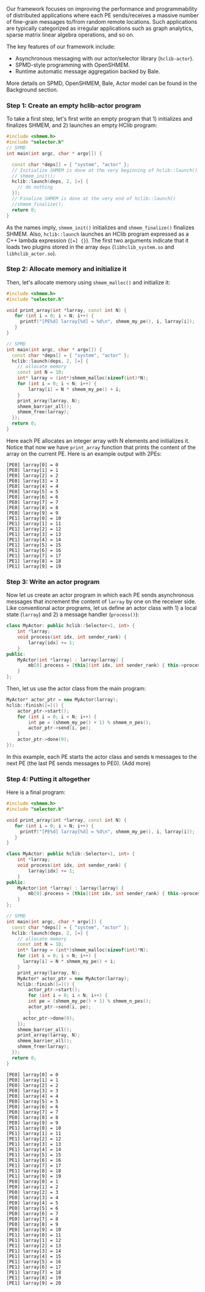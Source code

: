 Our framework focuses on improving the performance and programmability of distributed applications where each PE sends/receives a massive number of fine-grain messages to/from random remote locations. Such applications are typically categorized as irregular applications such as graph analytics, sparse matrix linear algebra operations, and so on.

The key features of our framework include:

- Asynchronous messaging with our actor/selector library (`hclib-actor`).
- SPMD-style programming with OpenSHMEM.
- Runtime automatic message aggregation backed by Bale. 

More details on SPMD, OpenSHMEM, Bale, Actor model can be found in the Background section.

### Step 1: Create an empty hclib-actor program

To take a first step, let's first write an empty program that 1) initializes and finalizes SHMEM, and 2) launches an empty HClib program:

```c++ linenums="1"
#include <shmem.h>
#include "selector.h"
// SPMD
int main(int argc, char * argv[]) {

  const char *deps[] = { "system", "actor" };
  // Initialize SHMEM is done at the very beginning of hclib::launch()
  // shmem_init();
  hclib::launch(deps, 2, [=] {
    // do nothing
  });
  // Finalize SHMEM is done at the very end of hclib::launch()
  //shmem_finalize();  
  return 0;
}
```

As the names imply, `shmem_init()` initializes and `shmem_finalize()` finalizes SHMEM. Also, `hclib::launch` launches an HClib program expressed as a C++ lambda expression (`[=] {}`). The first two arguments indicate that it loads two plugins stored in the array `deps` (`libhclib_system.so` and `libhclib_actor.so`).

### Step 2: Allocate memory and initialize it

Then, let's allocate memory using `shmem_malloc()` and initialize it:

```c++ linenums="1"
#include <shmem.h>
#include "selector.h"

void print_array(int *larray, const int N) {
   for (int i = 0; i < N; i++) {
     printf("[PE%d] larray[%d] = %d\n", shmem_my_pe(), i, larray[i]);
   }
}

// SPMD
int main(int argc, char * argv[]) {
  const char *deps[] = { "system", "actor" };
  hclib::launch(deps, 2, [=] {
    // allocate memory
    const int N = 10;
    int* larray = (int*)shmem_malloc(sizeof(int)*N);
    for (int i = 0; i < N; i++) {
        larray[i] = N * shmem_my_pe() + i;
    }
    print_array(larray, N);
    shmem_barrier_all();
    shmem_free(larray);
  });
  return 0;
}
```

Here each PE allocates an integer array with N elements and initializes it. Notice that now we have `print_array` function that prints the content of the array on the current PE. Here is an example output with 2PEs:

```
[PE0] larray[0] = 0
[PE0] larray[1] = 1
[PE0] larray[2] = 2
[PE0] larray[3] = 3
[PE0] larray[4] = 4
[PE0] larray[5] = 5
[PE0] larray[6] = 6
[PE0] larray[7] = 7
[PE0] larray[8] = 8
[PE0] larray[9] = 9
[PE1] larray[0] = 10
[PE1] larray[1] = 11
[PE1] larray[2] = 12
[PE1] larray[3] = 13
[PE1] larray[4] = 14
[PE1] larray[5] = 15
[PE1] larray[6] = 16
[PE1] larray[7] = 17
[PE1] larray[8] = 18
[PE1] larray[9] = 19
```

### Step 3: Write an actor program

Now let us create an actor program in which each PE sends asynchronous messages that increment the content of `larray` by one on the receiver side. Like conventional actor programs, let us define an actor class with 1) a local state (`larray`) and 2) a message handler (`process()`):

``` c++ linenums="1"
class MyActor: public hclib::Selector<1, int> {
    int *larray;
    void process(int idx, int sender_rank) {
        larray[idx] += 1;
    }
public:
    MyActor(int *larray) : larray(larray) {
        mb[0].process = [this](int idx, int sender_rank) { this->process(idx, sender_rank);};
    }
};
```

Then, let us use the actor class from the main program:

``` c++ linenums="1"
MyActor* actor_ptr = new MyActor(larray);
hclib::finish([=]() {
    actor_ptr->start();
    for (int i = 0; i < N; i++) {
        int pe = (shmem_my_pe() + 1) % shmem_n_pes();
        actor_ptr->send(i, pe);
    }
    actor_ptr->done(0);
});
```

In this example, each PE starts the actor class and sends `N` messages to the next PE (the last PE sends messages to PE0). (Add more)

### Step 4: Putting it altogether

Here is a final program:

``` c++ linenums="1"
#include <shmem.h>
#include "selector.h"

void print_array(int *larray, const int N) {
   for (int i = 0; i < N; i++) {
     printf("[PE%d] larray[%d] = %d\n", shmem_my_pe(), i, larray[i]);
   }
}

class MyActor: public hclib::Selector<1, int> {
    int *larray;
    void process(int idx, int sender_rank) {
        larray[idx] += 1;
    }
public:
    MyActor(int *larray) : larray(larray) {
        mb[0].process = [this](int idx, int sender_rank) { this->process(idx, sender_rank);};
    }
};

// SPMD
int main(int argc, char * argv[]) {
  const char *deps[] = { "system", "actor" };
  hclib::launch(deps, 2, [=] {
    // allocate memory
    const int N = 10;
    int* larray = (int*)shmem_malloc(sizeof(int)*N);
    for (int i = 0; i < N; i++) {
      larray[i] = N * shmem_my_pe() + i;
    }
    print_array(larray, N);
    MyActor* actor_ptr = new MyActor(larray);
    hclib::finish([=]() {
	    actor_ptr->start();
    	for (int i = 0; i < N; i++) {
        int pe = (shmem_my_pe() + 1) % shmem_n_pes();
        actor_ptr->send(i, pe);
	    }
      actor_ptr->done(0);
    });
    shmem_barrier_all();
    print_array(larray, N);
    shmem_barrier_all();
    shmem_free(larray);
  });
  return 0;
}
```

```
[PE0] larray[0] = 0
[PE0] larray[1] = 1
[PE0] larray[2] = 2
[PE0] larray[3] = 3
[PE0] larray[4] = 4
[PE0] larray[5] = 5
[PE0] larray[6] = 6
[PE0] larray[7] = 7
[PE0] larray[8] = 8
[PE0] larray[9] = 9
[PE1] larray[0] = 10
[PE1] larray[1] = 11
[PE1] larray[2] = 12
[PE1] larray[3] = 13
[PE1] larray[4] = 14
[PE1] larray[5] = 15
[PE1] larray[6] = 16
[PE1] larray[7] = 17
[PE1] larray[8] = 18
[PE1] larray[9] = 19
[PE0] larray[0] = 1
[PE0] larray[1] = 2
[PE0] larray[2] = 3
[PE0] larray[3] = 4
[PE0] larray[4] = 5
[PE0] larray[5] = 6
[PE0] larray[6] = 7
[PE0] larray[7] = 8
[PE0] larray[8] = 9
[PE0] larray[9] = 10
[PE1] larray[0] = 11
[PE1] larray[1] = 12
[PE1] larray[2] = 13
[PE1] larray[3] = 14
[PE1] larray[4] = 15
[PE1] larray[5] = 16
[PE1] larray[6] = 17
[PE1] larray[7] = 18
[PE1] larray[8] = 19
[PE1] larray[9] = 20
```
